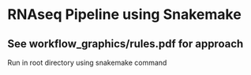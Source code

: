 # RNAseq Pipeline using Snakemake
## See workflow_graphics/rules.pdf for approach
Run in root directory using snakemake command
